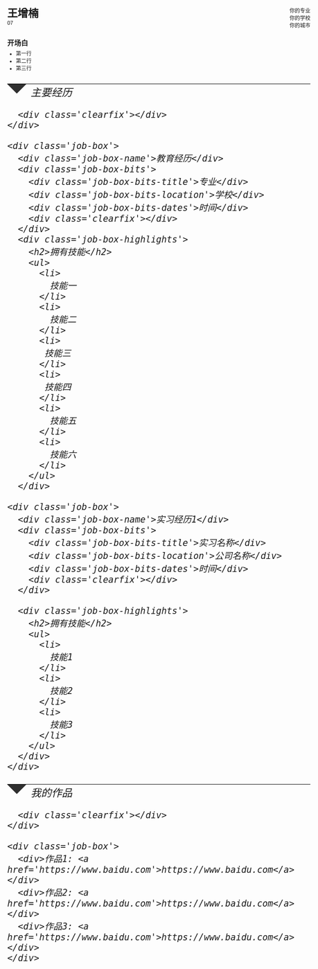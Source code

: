 <html>
<head>
<meta http-equiv="Content-Type" content="text/html; charset=utf-8" /> 
<style>
.container {
  width: 700px;
  margin-left: auto;
  margin-right: auto;
  margin-top: 30px;
  font-family: "Arial", Arial, sans-serif;
  font-size: 12px;
}
.left {
  float: left;
}
.right {
  float: right;
}
h1 {
  font-size: 24px;
  font-weight: 700;
  margin-top: 0px;
  margin-bottom: 0px;
}
h2 {
  font-size: 16px;
  font-weight: 700;
  margin-top: 4px;
  margin-bottom: 4px;
}
ul {
  margin-top: 0px;
  padding-left: 20px;
}
.titlebox {
  margin-bottom: 20px;
}
.titlebox .address {
  margin-top: 4px;
  text-align: right;
}
.why-hire {
  margin-top: 4px;
}
.section-title {
  font-size: 24;
  font-weight: 500;
  font-family: Quicksand;
  font-style: italic;
  margin-top: 28px;
  border-top: black solid 1px;
}
.section-title-triangle {
  border-left: 22px solid transparent;
  border-right: 22px solid transparent;
  border-top: 22px solid #2f2f2f;
  width: 0px;
  height: 0px;
  margin-bottom: 18px;
  margin-right: 10px;
  float: left;
}
.job-box {
  width: 100%;
}
.job-box-name {
  background-color: #ccc;
  font-size: 18;
  font-weight: 700;
  padding: 4px 4px 2px 4px;
}
.job-box-bits {
  margin: 4px 4px 8px 4px;
}
.job-box-bits-title {
  float: left;
  width: 33%;
  font-style: italic;
}
.job-box-bits-location {
  float: left;
  width: 33%;
  text-align: center;
}
.job-box-bits-dates {
  float: left;
  width: 33%;
  text-align: right;
}
.text-block {
  margin-bottom: 18px;
}
/* internet copy pasta */
.clearfix:after {
     visibility: hidden;
     display: block;
     font-size: 0;
     content: " ";
     clear: both;
     height: 0;
     }
.clearfix { display: inline-block; }
* html .clearfix { height: 1%; }
.clearfix { display: block; }
</style>
</head>
<body>
<div class='container'>
  
  <div class='titlebox'>
    <div class='left'>
      <h1>王增楠</h1>
      <div class='email'>07</div>
    </div>
    <div class='right'>
      <div class='address'>
        <div>你的专业</div>
        <div>你的学校</div>
        <div>你的城市</div>
      </div>
    </div>
    <div class='clearfix'></div>
  </div>

  <div class='why-hire'>
    <h2>开场白</h2>
    <ul>
      <li>
        第一行
      </li>
      <li>
        第二行
      </li>
      <li>
       第三行
      </li>
    </ul>
  </div>

  <div class='experience'>
    <div class='section-title'>
      <div class='section-title-triangle'></div>
      <div>主要经历</div>

      <div class='clearfix'></div>
    </div>

    <div class='job-box'>
      <div class='job-box-name'>教育经历</div>
      <div class='job-box-bits'>
        <div class='job-box-bits-title'>专业</div>
        <div class='job-box-bits-location'>学校</div>
        <div class='job-box-bits-dates'>时间</div>
        <div class='clearfix'></div>
      </div>
      <div class='job-box-highlights'>
        <h2>拥有技能</h2>
        <ul>
          <li>
            技能一
          </li>
          <li>
            技能二
          </li>
          <li>
           技能三
          </li>
          <li>
           技能四
          </li>
          <li>
            技能五
          </li>
          <li>
            技能六
          </li>
        </ul>
      </div>

    <div class='job-box'>
      <div class='job-box-name'>实习经历1</div>
      <div class='job-box-bits'>
        <div class='job-box-bits-title'>实习名称</div>
        <div class='job-box-bits-location'>公司名称</div>
        <div class='job-box-bits-dates'>时间</div>
        <div class='clearfix'></div>
      </div>

      <div class='job-box-highlights'>
        <h2>拥有技能</h2>
        <ul>
          <li>
            技能1
          </li>
          <li>
            技能2
          </li>
          <li>
            技能3
          </li>
        </ul>
      </div>
    </div>

  <div class='social'>
    <div class='section-title'>
      <div class='section-title-triangle'></div>
      <div>我的作品</div>

      <div class='clearfix'></div>
    </div>

    <div class='job-box'>
      <div>作品1: <a href='https://www.baidu.com'>https://www.baidu.com</a></div>
      <div>作品2: <a href='https://www.baidu.com'>https://www.baidu.com</a></div>
      <div>作品3: <a href='https://www.baidu.com'>https://www.baidu.com</a></div>
    </div>
  </div>
</div>
</body>
</html>
